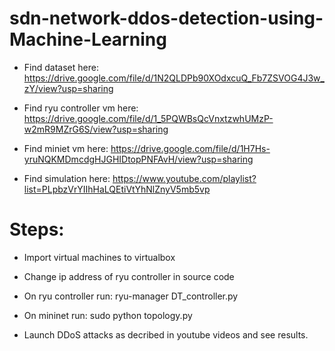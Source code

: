 # sdn-network-ddos-detection-using-Machine-Learning

- Find dataset here: https://drive.google.com/file/d/1N2QLDPb90XOdxcuQ_Fb7ZSVOG4J3w_zY/view?usp=sharing

- Find ryu controller vm here: https://drive.google.com/file/d/1_5PQWBsQcVnxtzwhUMzP-w2mR9MZrG6S/view?usp=sharing

- Find miniet vm here: https://drive.google.com/file/d/1H7Hs-yruNQKMDmcdgHJGHIDtopPNFAvH/view?usp=sharing

- Find simulation here: https://www.youtube.com/playlist?list=PLpbzVrYIIhHaLQEtiVtYhNlZnyV5mb5vp

# Steps:

- Import virtual machines to virtualbox

- Change ip address of ryu controller in source code

- On ryu controller run: ryu-manager DT_controller.py

- On mininet run: sudo python topology.py

- Launch DDoS attacks as decribed in youtube videos and see results.
